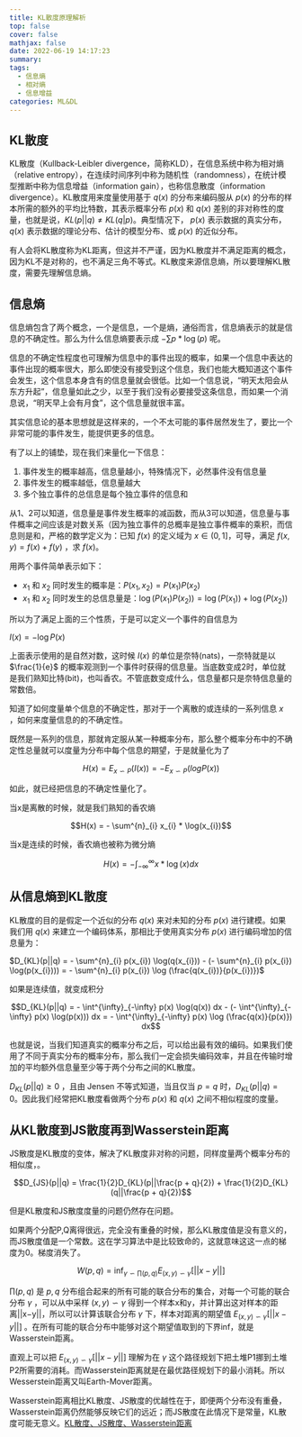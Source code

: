 ```yaml
---
title: KL散度原理解析
top: false
cover: false
mathjax: false
date: 2022-06-19 14:17:23
summary: 
tags: 
  - 信息熵
  - 相对熵
  - 信息增益
categories: ML&DL
---
```


## KL散度

KL散度（Kullback-Leibler divergence，简称KLD），在信息系统中称为相对熵（relative entropy），在连续时间序列中称为随机性（randomness），在统计模型推断中称为信息增益（information gain），也称信息散度（information divergence）。KL散度用来度量使用基于 $q(x)$ 的分布来编码服从 $p(x)$ 的分布的样本所需的额外的平均比特数，其表示概率分布 $p(x)$ 和 $q(x)$ 差别的非对称性的度量，也就是说，$KL(p||q) \neq KL(q|p)$。典型情况下， $p(x)$ 表示数据的真实分布， $q(x)$ 表示数据的理论分布、估计的模型分布、或 $p(x)$ 的近似分布。

有人会将KL散度称为KL距离，但这并不严谨，因为KL散度并不满足距离的概念，因为KL不是对称的，也不满足三角不等式。KL散度来源信息熵，所以要理解KL散度，需要先理解信息熵。

## 信息熵

信息熵包含了两个概念，一个是信息，一个是熵，通俗而言，信息熵表示的就是信息的不确定性。那么为什么信息熵要表示成 $-\sum p*\log(p)$ 呢。

信息的不确定性程度也可理解为信息中的事件出现的概率，如果一个信息中表达的事件出现的概率很大，那么即使没有接受到这个信息，我们也能大概知道这个事件会发生，这个信息本身含有的信息量就会很低。比如一个信息说，“明天太阳会从东方升起”，信息量如此之少，以至于我们没有必要接受这条信息，而如果一个消息说，“明天早上会有月食”，这个信息量就很丰富。

其实信息论的基本思想就是这样来的，一个不太可能的事件居然发生了，要比一个非常可能的事件发生，能提供更多的信息。

有了以上的铺垫，现在我们来量化一下信息：

1. 事件发生的概率越高，信息量越小，特殊情况下，必然事件没有信息量
2. 事件发生的概率越低，信息量越大
3. 多个独立事件的总信息是每个独立事件的信息和

从1、2可以知道，信息量是事件发生概率的减函数，而从3可以知道，信息量与事件概率之间应该是对数关系（因为独立事件的总概率是独立事件概率的乘积，而信息则是和，严格的数学定义为：已知 $f(x)$ 的定义域为 $x \in (0, 1]$，可导，满足 $f(x, y) = f(x) + f(y)$ ，求 $f(x)$。

用两个事件简单表示如下：

- $x_{1}$ 和 $x_{2}$ 同时发生的概率是：$P(x_{1}, x_{2}) = P(x_{1})P(x_{2})$ 
- $x_{1}$ 和 $x_{2}$ 同时发生的总信息量是：$\log(P(x_{1})P(x_{2})) = \log(P(x_{1})) + \log(P(x_{2}))$ 

所以为了满足上面的三个性质，于是可以定义一个事件的自信息为

$I(x) = -\log P(x)$ 

上面表示使用的是自然对数，这时候 $I(x)$ 的单位是奈特(nats)，一奈特就是以 $\frac{1}{e}$ 的概率观测到一个事件时获得的信息量。当底数变成2时，单位就是我们熟知比特(bit)，也叫香农。不管底数变成什么，信息量都只是奈特信息量的常数倍。

知道了如何度量单个信息的不确定性，那对于一个离散的或连续的一系列信息 $x$ ，如何来度量信息的的不确定性。

既然是一系列的信息，那就肯定服从某一种概率分布，那么整个概率分布中的不确定性总量就可以度量为分布中每个信息的期望，于是就量化为了

$$H(x) = E_{x \backsim P}(I(x)) = - E_{x \backsim P}(log P(x))$$ 

如此，就已经把信息的不确定性量化了。

当x是离散的时候，就是我们熟知的香农熵

$$H(x) = - \sum^{n}_{i} x_{i} * \log(x_{i})$$

当x是连续的时候，香农熵也被称为微分熵

$$H(x) = - \int^{\infty}_{-\infty} x * \log(x) dx$$

## 从信息熵到KL散度

KL散度的目的是假定一个近似的分布 $q(x)$ 来对未知的分布 $p(x)$ 进行建模。如果我们用 $q(x)$ 来建立一个编码体系，那相比于使用真实分布 $p(x)$ 进行编码增加的信息量为：

$D_{KL}(p||q) = - \sum^{n}_{i} p(x_{i}) \log(q(x_{i})) - (- \sum^{n}_{i} p(x_{i}) \log(p(x_{i}))) = - \sum^{n}_{i} p(x_{i}) \log (\frac{q(x_{i})}{p(x_{i})})$ 

如果是连续值，就变成积分

$$D_{KL}(p||q) = - \int^{\infty}_{-\infty} p(x) \log(q(x)) dx - (- \int^{\infty}_{-\infty} p(x) \log(p(x))) dx = - \int^{\infty}_{-\infty} p(x) \log (\frac{q(x)}{p(x)}) dx$$ 

也就是说，当我们知道真实的概率分布之后，可以给出最有效的编码。如果我们使用了不同于真实分布的概率分布，那么我们一定会损失编码效率，并且在传输时增加的平均额外信息量至少等于两个分布之间的KL散度。

$D_{KL}(p||q) \geq 0$ ，且由 Jensen 不等式知道，当且仅当 $p = q$ 时，$D_{KL}(p||q) = 0$。因此我们经常把KL散度看做两个分布 $p(x)$ 和 $q(x)$ 之间不相似程度的度量。

## 从KL散度到JS散度再到Wasserstein距离

JS散度是KL散度的变体，解决了KL散度非对称的问题，同样度量两个概率分布的相似度，。

$$D_{JS}(p||q) = \frac{1}{2}D_{KL}(p||\frac{p + q}{2}) + \frac{1}{2}D_{KL}(q||\frac{p + q}{2})$$

但是KL散度和JS散度度量的问题仍然存在问题。

如果两个分配P,Q离得很远，完全没有重叠的时候，那么KL散度值是没有意义的，而JS散度值是一个常数。这在学习算法中是比较致命的，这就意味这这一点的梯度为0。梯度消失了。

$$W(p, q) = \inf_{\gamma \backsim \prod(p, q)} E_{(x, y) \backsim \gamma}[||x - y||]$$

$\prod(p, q)$ 是 $p, q$ 分布组合起来的所有可能的联合分布的集合，对每一个可能的联合分布 $\gamma$ ，可以从中采样 $(x, y) \backsim \gamma$ 得到一个样本x和y，并计算出这对样本的距离||x−y||，所以可以计算该联合分布 $\gamma$ 下，样本对距离的期望值 $E_{(x, y) \backsim \gamma}[||x - y||]$ 。在所有可能的联合分布中能够对这个期望值取到的下界inf，就是Wasserstein距离。

直观上可以把 $E_{(x, y) \backsim \gamma}[||x - y||]$ 理解为在 $\gamma$ 这个路径规划下把土堆P1挪到土堆P2所需要的消耗。而Wasserstein距离就是在最优路径规划下的最小消耗。所以Wesserstein距离又叫Earth-Mover距离。

Wasserstein距离相比KL散度、JS散度的优越性在于，即便两个分布没有重叠，Wasserstein距离仍然能够反映它们的远近；而JS散度在此情况下是常量，KL散度可能无意义。[KL散度、JS散度、Wasserstein距离](https://zxth93.github.io/2017/09/27/KL%E6%95%A3%E5%BA%A6JS%E6%95%A3%E5%BA%A6Wasserstein%E8%B7%9D%E7%A6%BB/index.html) 



